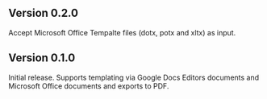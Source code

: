 ## Version 0.2.0

Accept Microsoft Office Tempalte files (dotx, potx and xltx) as input.

## Version 0.1.0

Initial release. Supports templating via Google Docs Editors documents and Microsoft Office documents and exports to PDF.
